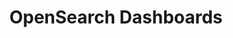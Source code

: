 ---
role: ui
title: OpenSearch Dashboards
artifact_id: opensearch-dashboards
architecture: x64
platform: linux
type: rpm
artifact_url: https://artifacts.opensearch.org/releases/bundle/opensearch-dashboards/1.3.12/opensearch-dashboards-1.3.12-linux-x64.rpm
version: 1.3.12
category: opensearch-dashboards
slug: opensearch-dashboards-1.3.12-linux-x64-rpm
signature: https://artifacts.opensearch.org/releases/bundle/opensearch-dashboards/1.3.12/opensearch-dashboards-1.3.12-linux-x64.rpm.sig
guide: https://opensearch.org/docs/latest/opensearch/install/rpm
---